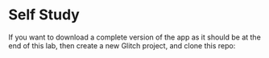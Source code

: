 # Self Study

If you want to download a complete version of the app as it should be at the end of this lab, then create a new Glitch project, and clone this repo:

